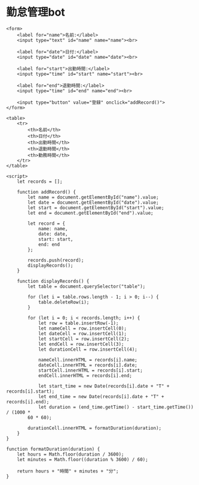 <!DOCTYPE html>
<html>
<head>
	<title>勤怠管理bot</title>
</head>
<body>
	<h1>勤怠管理bot</h1>

	<form>
		<label for="name">名前:</label>
		<input type="text" id="name" name="name"><br>

		<label for="date">日付:</label>
		<input type="date" id="date" name="date"><br>

		<label for="start">出勤時間:</label>
		<input type="time" id="start" name="start"><br>

		<label for="end">退勤時間:</label>
		<input type="time" id="end" name="end"><br>

		<input type="button" value="登録" onclick="addRecord()">
	</form>

	<table>
		<tr>
			<th>名前</th>
			<th>日付</th>
			<th>出勤時間</th>
			<th>退勤時間</th>
			<th>勤務時間</th>
		</tr>
	</table>

	<script>
		let records = [];

		function addRecord() {
			let name = document.getElementById("name").value;
			let date = document.getElementById("date").value;
			let start = document.getElementById("start").value;
			let end = document.getElementById("end").value;

			let record = {
				name: name,
				date: date,
				start: start,
				end: end
			};

			records.push(record);
			displayRecords();
		}

		function displayRecords() {
			let table = document.querySelector("table");

			for (let i = table.rows.length - 1; i > 0; i--) {
				table.deleteRow(i);
			}

			for (let i = 0; i < records.length; i++) {
				let row = table.insertRow(-1);
				let nameCell = row.insertCell(0);
				let dateCell = row.insertCell(1);
				let startCell = row.insertCell(2);
				let endCell = row.insertCell(3);
				let durationCell = row.insertCell(4);

				nameCell.innerHTML = records[i].name;
				dateCell.innerHTML = records[i].date;
				startCell.innerHTML = records[i].start;
				endCell.innerHTML = records[i].end;

				let start_time = new Date(records[i].date + "T" + records[i].start);
				let end_time = new Date(records[i].date + "T" + records[i].end);
				let duration = (end_time.getTime() - start_time.getTime()) / (1000 *
			60 * 60);

			durationCell.innerHTML = formatDuration(duration);
		}
	}

	function formatDuration(duration) {
		let hours = Math.floor(duration / 3600);
		let minutes = Math.floor((duration % 3600) / 60);

		return hours + "時間" + minutes + "分";
	}
</script>
</body>
</html>

